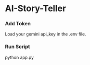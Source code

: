 # AI-Story-Teller

### Add Token
Load your gemini api_key in the .env file.

### Run Script
python app.py
